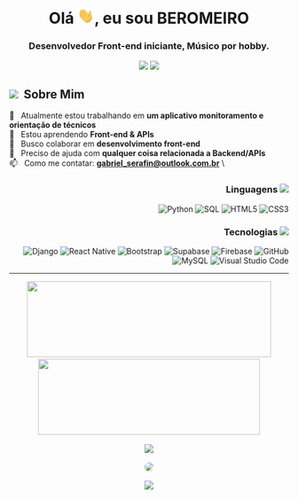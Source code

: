 <h1 align="center">Olá <img src="https://raw.githubusercontent.com/ABSphreak/ABSphreak/master/gifs/Hi.gif" width="30px">, eu sou BEROMEIRO</h1>
<h3 align="center">Desenvolvedor Front-end iniciante, Músico por hobby.</h3>

<p align="center">
<a href="https://www.linkedin.com/in/gabriel-romeiro-3209b5230/" target="_blank"><img src="https://img.shields.io/badge/-LinkedIn-0077B5?style=flat&logo=Linkedin&logoColor=white"/></a>
<a href="mailto:gabriel_serafin@outlook.com.br" target="_blank"><img src="https://img.shields.io/badge/-Outlook-D14836?style=flat&logo=Outlook&logoColor=white"/></a>


## <img src="https://raw.githubusercontent.com/ABSphreak/ABSphreak/master/gifs/man_raising_hand.gif" width="40px"/> &nbsp;Sobre Mim

🔭 &nbsp; Atualmente estou trabalhando em **um aplicativo monitoramento e orientação de técnicos** \
🌱 &nbsp; Estou aprendendo **Front-end & APIs** \
👯 &nbsp; Busco colaborar em **desenvolvimento front-end** \
🤝 &nbsp; Preciso de ajuda com **qualquer coisa relacionada a Backend/APIs** \
📫 &nbsp; Como me contatar: **gabriel_serafin@outlook.com.br** \


<div align="right">

### Linguagens <img src="https://raw.githubusercontent.com/ABSphreak/ABSphreak/master/gifs/writing_hand.gif" width="20px"/>

![Python](https://img.shields.io/badge/-Python-000?&logo=Python)
![SQL](https://img.shields.io/badge/-SQL-000?&logo=MySQL)
![HTML5](https://img.shields.io/badge/-HTML5-000?&logo=HTML5)
![CSS3](https://img.shields.io/badge/-CSS3-000?&logo=CSS3)

### Tecnologias <img src="https://raw.githubusercontent.com/ABSphreak/ABSphreak/master/gifs/rocket.gif" width="20px"/>

![Django](https://img.shields.io/badge/-django-000?logo=django)
![React Native](https://img.shields.io/badge/-React_Native-000?&logo=React)
![Bootstrap](https://img.shields.io/badge/-Bootstrap-000?&logo=Bootstrap)
![Supabase](https://img.shields.io/badge/-Supabase-000?&logo=Supabase)
![Firebase](https://img.shields.io/badge/-Firebase-000?&logo=Firebase)
![GitHub](https://img.shields.io/badge/-GitHub-000?logo=github)
![MySQL](https://img.shields.io/badge/-MySQL-000?&logo=MySQL)
![Visual Studio Code](https://img.shields.io/badge/-Visual%20Studio%20Code-000?logo=visual-studio-code)


</div>

---

<p align="center">
<a href="https://github.com/BEROMEIRO">
<img height="137px" width="440px" src="https://github-readme-stats.vercel.app/api?username=BEROMEIRO&hide_title=true&hide_border=true&line_height=21" />
<img height="137px" width="400px" src="https://github-readme-stats.vercel.app/api/top-langs/?username=BEROMEIRO&hide_title=true&hide_border=true&layout=compact&langs_count=6" />
</a>
</p>

<p align="center">
<img height="200px" src="https://cr-ss-service.azurewebsites.net/api/ScreenShot?widget=summary&username=BEROMEIRO&style=--border-radius:10px" />
</p>

<p align="center">
<a href="https://github.com/BEROMEIRO">
<img style="border-radius:20px" src="https://cr-skills-chart-widget.azurewebsites.net/api/api?username=BEROMEIRO&height=80&padding=20"/>
</a>
</p>

<p align='center'><img src='https://visitor-badge.laobi.icu/badge?page_id=BEROMEIRO'></p>

